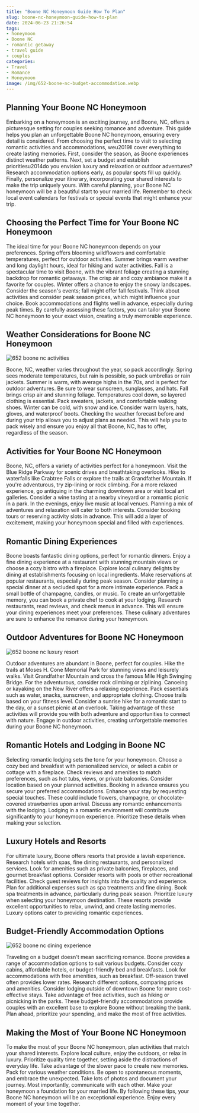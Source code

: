```yaml
---
title: "Boone NC Honeymoon Guide How To Plan"
slug: boone-nc-honeymoon-guide-how-to-plan
date: 2024-06-23 21:26:54
tags:
- honeymoon
- Boone NC
- romantic getaway
- travel guide
- couples
categories:
- Travel
- Romance
- Honeymoon
image: /img/652-boone-nc-budget-accommodation.webp 
---
```

## Planning Your Boone NC Honeymoon

Embarking on a honeymoon is an exciting journey, and Boone, NC, offers a picturesque setting for couples seeking romance and adventure. This guide helps you plan an unforgettable Boone NC honeymoon, ensuring every detail is considered. From choosing the perfect time to visit to selecting romantic activities and accommodations, weu2019ll cover everything to create lasting memories. First, consider the season, as Boone experiences distinct weather patterns. Next, set a budget and establish prioritiesu2014do you envision luxury and relaxation or outdoor adventures? Research accommodation options early, as popular spots fill up quickly. Finally, personalize your itinerary, incorporating your shared interests to make the trip uniquely yours. With careful planning, your Boone NC honeymoon will be a beautiful start to your married life. Remember to check local event calendars for festivals or special events that might enhance your trip. 

## Choosing the Perfect Time for Your Boone NC Honeymoon

The ideal time for your Boone NC honeymoon depends on your preferences. Spring offers blooming wildflowers and comfortable temperatures, perfect for outdoor activities. Summer brings warm weather and long daylight hours, ideal for hiking and water activities. Fall is a spectacular time to visit Boone, with the vibrant foliage creating a stunning backdrop for romantic getaways. The crisp air and cozy ambiance make it a favorite for couples. Winter offers a chance to enjoy the snowy landscapes. Consider the season's events; fall might offer fall festivals. Think about activities and consider peak season prices, which might influence your choice. Book accommodations and flights well in advance, especially during peak times. By carefully assessing these factors, you can tailor your Boone NC honeymoon to your exact vision, creating a truly memorable experience.

## Weather Considerations for Boone NC Honeymoon

![652 boone nc activities](/img/652-boone-nc-activities.webp)

Boone, NC, weather varies throughout the year, so pack accordingly. Spring sees moderate temperatures, but rain is possible, so pack umbrellas or rain jackets. Summer is warm, with average highs in the 70s, and is perfect for outdoor adventures. Be sure to wear sunscreen, sunglasses, and hats. Fall brings crisp air and stunning foliage. Temperatures cool down, so layered clothing is essential. Pack sweaters, jackets, and comfortable walking shoes. Winter can be cold, with snow and ice. Consider warm layers, hats, gloves, and waterproof boots. Checking the weather forecast before and during your trip allows you to adjust plans as needed. This will help you to pack wisely and ensure you enjoy all that Boone, NC, has to offer, regardless of the season.

## Activities for Your Boone NC Honeymoon

Boone, NC, offers a variety of activities perfect for a honeymoon. Visit the Blue Ridge Parkway for scenic drives and breathtaking overlooks. Hike to waterfalls like Crabtree Falls or explore the trails at Grandfather Mountain. If you're adventurous, try zip-lining or rock climbing. For a more relaxed experience, go antiquing in the charming downtown area or visit local art galleries. Consider a wine tasting at a nearby vineyard or a romantic picnic in a park. In the evenings, enjoy live music at local venues. Planning a mix of adventures and relaxation will cater to both interests. Consider booking tours or reserving activity slots in advance. This will add a layer of excitement, making your honeymoon special and filled with experiences.

## Romantic Dining Experiences

Boone boasts fantastic dining options, perfect for romantic dinners. Enjoy a fine dining experience at a restaurant with stunning mountain views or choose a cozy bistro with a fireplace. Explore local culinary delights by dining at establishments focusing on local ingredients. Make reservations at popular restaurants, especially during peak season. Consider planning a special dinner at a secluded spot for a more intimate experience. Pack a small bottle of champagne, candles, or music. To create an unforgettable memory, you can book a private chef to cook at your lodging. Research restaurants, read reviews, and check menus in advance. This will ensure your dining experiences meet your preferences. These culinary adventures are sure to enhance the romance during your honeymoon.

## Outdoor Adventures for Boone NC Honeymoon

![652 boone nc luxury resort](/img/652-boone-nc-luxury-resort.webp)

Outdoor adventures are abundant in Boone, perfect for couples. Hike the trails at Moses H. Cone Memorial Park for stunning views and leisurely walks. Visit Grandfather Mountain and cross the famous Mile High Swinging Bridge. For the adventurous, consider rock climbing or ziplining. Canoeing or kayaking on the New River offers a relaxing experience. Pack essentials such as water, snacks, sunscreen, and appropriate clothing. Choose trails based on your fitness level. Consider a sunrise hike for a romantic start to the day, or a sunset picnic at an overlook. Taking advantage of these activities will provide you with both adventure and opportunities to connect with nature. Engage in outdoor activities, creating unforgettable memories during your Boone NC honeymoon.

## Romantic Hotels and Lodging in Boone NC

Selecting romantic lodging sets the tone for your honeymoon. Choose a cozy bed and breakfast with personalized service, or select a cabin or cottage with a fireplace. Check reviews and amenities to match preferences, such as hot tubs, views, or private balconies. Consider location based on your planned activities. Booking in advance ensures you secure your preferred accommodations. Enhance your stay by requesting special touches. These could include flowers, champagne, or chocolate-covered strawberries upon arrival. Discuss any romantic enhancements with the lodging. Lodging in a romantic environment will contribute significantly to your honeymoon experience. Prioritize these details when making your selection.

## Luxury Hotels and Resorts

For ultimate luxury, Boone offers resorts that provide a lavish experience. Research hotels with spas, fine dining restaurants, and personalized services. Look for amenities such as private balconies, fireplaces, and gourmet breakfast options. Consider resorts with pools or other recreational facilities. Check guest reviews for insights into the quality and experience. Plan for additional expenses such as spa treatments and fine dining. Book spa treatments in advance, particularly during peak season. Prioritize luxury when selecting your honeymoon destination. These resorts provide excellent opportunities to relax, unwind, and create lasting memories. Luxury options cater to providing romantic experiences.

## Budget-Friendly Accommodation Options

![652 boone nc dining experience](/img/652-boone-nc-dining-experience.webp)

Traveling on a budget doesn't mean sacrificing romance. Boone provides a range of accommodation options to suit various budgets. Consider cozy cabins, affordable hotels, or budget-friendly bed and breakfasts. Look for accommodations with free amenities, such as breakfast. Off-season travel often provides lower rates. Research different options, comparing prices and amenities. Consider lodging outside of downtown Boone for more cost-effective stays. Take advantage of free activities, such as hiking or picnicking in the parks. These budget-friendly accommodations provide couples with an excellent base to explore Boone without breaking the bank. Plan ahead, prioritize your spending, and make the most of free activities.

## Making the Most of Your Boone NC Honeymoon

To make the most of your Boone NC honeymoon, plan activities that match your shared interests. Explore local culture, enjoy the outdoors, or relax in luxury. Prioritize quality time together, setting aside the distractions of everyday life. Take advantage of the slower pace to create new memories. Pack for various weather conditions. Be open to spontaneous moments, and embrace the unexpected. Take lots of photos and document your journey. Most importantly, communicate with each other. Make your honeymoon a foundation for your married life. By following these tips, your Boone NC honeymoon will be an exceptional experience. Enjoy every moment of your time together.

